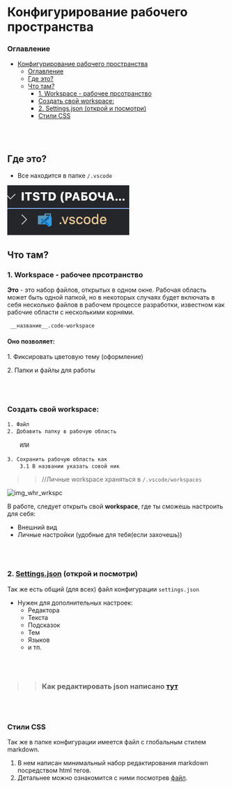 # Конфигурирование рабочего пространства 


### Оглавление
- [Конфигурирование рабочего пространства](#конфигурирование-рабочего-пространства)
    - [Оглавление](#оглавление)
  - [Где это?](#где-это)
  - [Что там?](#что-там)
    - [1. Workspace - рабочее прсотранство](#1-workspace---рабочее-прсотранство)
    - [Создать свой workspace:](#создать-свой-workspace)
    - [2. Settings.json (открой и посмотри)](#2-settingsjson-открой-и-посмотри)
    - [Стили CSS](#стили-css)


<br></br>

## Где это?
-   Все находится в папке   ``` /.vscode ```

![img_vscode_folder](/.vscode/img/scrn_vscd_fldr.png)



## Что там?
### 1. Workspace - рабочее прсотранство 


**Это** - это набор файлов, открытых в одном окне. Рабочая область может быть одной папкой, но в некоторых случаях будет включать в себя несколько файлов в рабочем процессе разработки, известном как рабочие области с несколькими корнями.

```
 __название__.code-workspace
```

<box>
    <h4> Оно позволяет: </h4>
        <box_al>
            <text_wrap>
                <p>1. Фиксировать цветовую тему (оформление)</p>  
                <p>2. Папки и файлы для работы </p> 
            </text_wrap>
        </box_al>
</box>

<br></br>

### Создать свой workspace: 
``` 
1. Файл
2. Добавить папку в рабочую область 

    ИЛИ

3. Сохранить рабочую область как
    3.1 В названии указать совой ник
 ```

>> //Личные workspace храняться в
```/.vscode/workspaces```

![img_whr_wrkspc](/.vscode/img/where_workspace.png)



В работе, следует открыть свой **workspace**, где ты сможешь настроить для себя: 
- Внешний вид
- Личные настройки (удобные для тебя(если захочешь))


<br></br>


### 2. [Settings.json](/.vscode/settings.json) (открой и посмотри)
Так же есть общий (для всех) файл конфигурации ``` settings.json ```
-  Нужен для дополнительных настроек: 
   -  Редактора
   -  Текста
   -  Подсказок
   -  Тем 
   -  Языков
   -  и тп. 

<br></br>

>> ### Как редактировать json написано [тут](/.vscode/edit_json.md)

<br></br>


### Стили CSS 

Так же в папке конфигурации имеется файл с глобальным стилем markdown.   
1. В нем написан минимальный набор редактирования markdown посредством html тегов.   
2. Детальнее можно ознакомится с ними посмотрев [файл](/.vscode/style_md.css).

